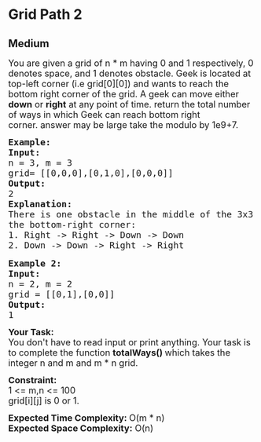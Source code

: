 # Grid Path 2
## Medium
<div class="problems_problem_content__Xm_eO"><p><span style="font-size:18px">You are given a grid of n * m having 0 and 1 respectively,&nbsp;0 denotes space, and 1 denotes obstacle. Geek is located at top-left corner (i.e grid[0][0])&nbsp;and wants to reach the bottom right corner&nbsp;of the grid. A geek can move either<strong> down</strong> or <strong>right</strong> at any point of time. return the total number of ways in which Geek can reach bottom right corner.&nbsp;answer may be large take the modulo by 1e9+7.</span></p>

<pre style="position: relative;"><span style="font-size:18px"><strong>Example:</strong>
<strong>Input:
</strong>n = 3, m = 3
grid= [[0,0,0],[0,1,0],[0,0,0]]
<strong>Output:</strong>
2
<strong>Explanation:</strong>
There is one obstacle in the middle of the 3x3 grid above. There are two ways to reach
the bottom-right corner:
1. Right -&gt; Right -&gt; Down -&gt; Down
2. Down -&gt; Down -&gt; Right -&gt; Right</span>

<strong><span style="font-size:18px">Example 2:
Input:
</span></strong><span style="font-size:18px">n = 2, m = 2
grid = [[0,1],[0,0]]
<strong>Output:</strong>
1</span><div class="open_grepper_editor" title="Edit &amp; Save To Grepper"></div></pre>

<p><span style="font-size:18px"><strong>Your Task:</strong><br>
You don't have to read input or print anything. Your task is to complete the function <strong>totalWays()&nbsp;</strong>which takes the integer n and m and m * n grid.</span></p>

<p><span style="font-size:18px"><strong>Constraint:</strong><br>
1 &lt;= m,n &lt;= 100<br>
grid[i][j] is 0 or 1.</span></p>

<p><span style="font-size:18px"><strong>Expected Time Complexity: </strong>O(m * n)<br>
<strong>Expected Space Complexity:</strong> O(n)</span></p>
</div>
